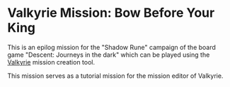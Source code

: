 # Valkyrie Mission: Bow Before Your King

This is an epilog mission for the "Shadow Rune" campaign of the board game "Descent: Journeys in the dark" which can be played using the [Valkyrie](https://github.com/NPBruce/valkyrie/wiki) mission creation tool.

This mission serves as a tutorial mission for the mission editor of Valkyrie.
